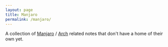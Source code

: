 ```yaml
---
layout: page
title: Manjaro
permalink: /manjaro/
---
```


A collection of [Manjaro](http://www.manjaro.org) / [Arch](https://www.archlinux.org/) related notes that don't have a home of their own yet.

